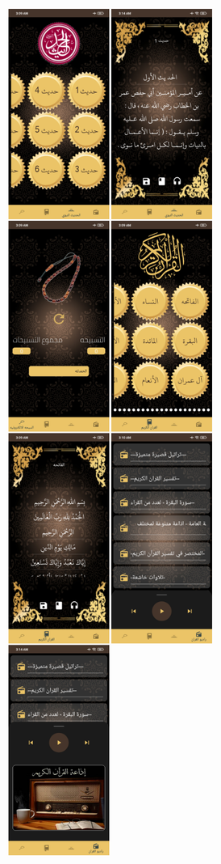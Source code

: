 
<img src="hadith.jpg" width="200"> <img src="hadith_details.jpg" width="200"> <img src="praise.jpg" width="200"> <img src="quran.jpg" width="200"> <img src="quran_details.jpg" width="200"> <img src="radio_menu.jpg" width="200"> <img src="radio_player.jpg" width="200">
